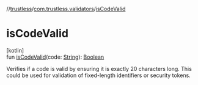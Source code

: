 //[trustless](../../index.md)/[com.trustless.validators](index.md)/[isCodeValid](is-code-valid.md)

# isCodeValid

[kotlin]\
fun [isCodeValid](is-code-valid.md)(code: [String](https://kotlinlang.org/api/latest/jvm/stdlib/kotlin/-string/index.html)): [Boolean](https://kotlinlang.org/api/latest/jvm/stdlib/kotlin/-boolean/index.html)

Verifies if a code is valid by ensuring it is exactly 20 characters long. This could be used for validation of fixed-length identifiers or security tokens.
